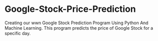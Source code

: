 # Google-Stock-Price-Prediction
Creating our  wwn Google Stock Prediction Program Using Python And Machine Learning. This program predicts the price of Google Stock for a specific day.
